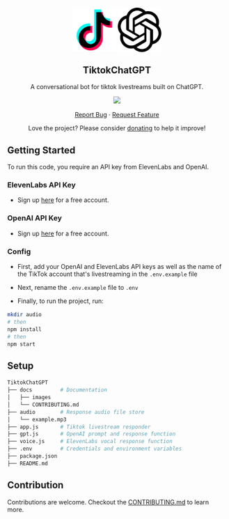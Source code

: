 <p align="center">
  <p align="center">
    <img width="100px" src="./docs/images/tiktok.png" align="center" alt="TikTok" />
    <img width="100px" src="./docs/images/openai.svg" align="center" alt="TikTok" />
  </p>
 <h2 align="center">TiktokChatGPT</h2>
 <p align="center">A conversational bot for tiktok livestreams built on ChatGPT.</p>
</p>
  <p align="center">
    <a>
      <img src="https://img.shields.io/badge/JavaScript-323330?style=for-the-badge&logo=javascript&logoColor=F7DF1E"/>
    </a>
  </p>

  <p align="center">
    <a href="https://github.com/FelixWaweru/TiktokChatGPT/issues/new/choose">Report Bug</a>
    ·
    <a href="https://github.com/FelixWaweru/TiktokChatGPT/issues/new/choose">Request Feature</a>
  </p>
</p>

<p align="center">Love the project? Please consider <a href="https://ko-fi.com/whyweru">donating</a> to help it improve!</p>

## Getting Started
To run this code, you require an API key from ElevenLabs and OpenAI.

### ElevenLabs API Key
- Sign up [here](https://beta.elevenlabs.io/sign-up) for a free account.

### OpenAI API Key
- Sign up [here](https://platform.openai.com/signup) for a free account.

### Config
- First, add your OpenAI and ElevenLabs API keys as well as the name of the TikTok account that's livestreaming in the `.env.example` file


- Next, rename the `.env.example` file to `.env`


- Finally, to run the project, run:

```bash
mkdir audio
# then
npm install
# then
npm start
```

## Setup

```bash    
TiktokChatGPT
├── docs         # Documentation
│   ├── images
│   └── CONTRIBUTING.md
├── audio        # Response audio file store
│   └── example.mp3
├── app.js       # Tiktok livestream responder
├── gpt.js       # OpenAI prompt and response function
├── voice.js     # ElevenLabs vocal response function
├── .env         # Credentials and environment variables
├── package.json
├── README.md
```

## Contribution
Contributions are welcome. Checkout the [CONTRIBUTING.md](https://github.com/FelixWaweru/TiktokChatGPT/tree/main/docs/CONTRIBUTING.md) to learn more.